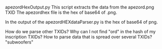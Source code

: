 apezordHexOutput.py
This script extracts the data from the apezord.png TXID
The apezordhex file is the hex of base64 of .png.

In the output of the apezordHEXdataParser.py is the hex of base64 of png.

How do we parse other TXIDs?
Why can I not find "ord" in the hash of my inscription TXIDs?
How to parse data that is spread over several TXIDs? "subwoofers"

